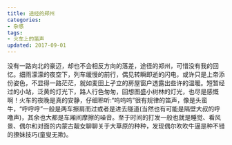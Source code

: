 ```yaml
---
title: 途经的郑州
categories:
- 杂感
tags:
- 火车上的笛声
updated: 2017-09-01
---
```


​	没有一路向北的豪迈，却也不会相反方向的落差，途径的郑州，可惜没有我的回忆。细雨濛濛的夜空下，列车缓慢的前行，偶见转瞬即逝的闪电，或许只是上帝添份姿色，不显得一路茫茫，就如麦田上孑立的房屋窗户透露出些许的温暖。短暂经过的小站，泛黄的灯光下，路人行色匆匆，回想图盛小树林的灯光，也尽是感慨啊！
​	火车的夜晚是真的安静，仔细聆听:“呜呜呜”很有规律的笛声，像是头蛮牛，“呼呼呼”一般是两车擦肩而过或者是进去隧道(当然也有可能是隔壁大叔的呼噜声)，其余也大都是车厢间摩擦的噪音。至于时间的打发一般也就是睡觉、看风景、偶尔和对面的内蒙古靓女聊聊关于大草原的种种，发现偶尔吹吹牛逼是种不错的撩妹技巧(童叟无欺)。
